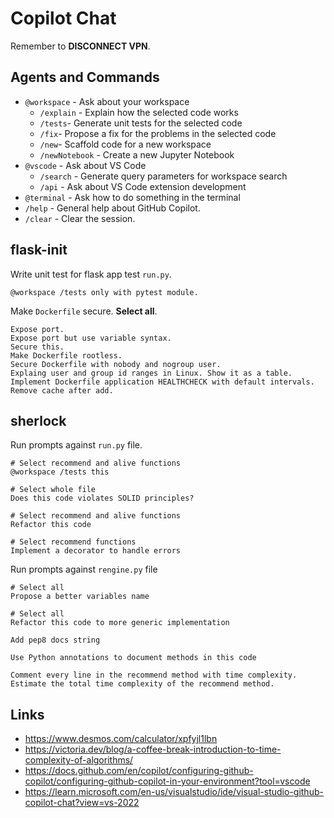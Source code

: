 # Copilot Chat

Remember to **DISCONNECT VPN**.

## Agents and Commands

* `@workspace` - Ask about your workspace
	* `/explain` - Explain how the selected code works
	* `/tests`- Generate unit tests for the selected code
	* `/fix`- Propose a fix for the problems in the selected code
	* `/new`- Scaffold code for a new workspace
	* `/newNotebook` - Create a new Jupyter Notebook
* `@vscode` - Ask about VS Code
	* `/search` - Generate query parameters for workspace search
	* `/api` - Ask about VS Code extension development
* `@terminal` - Ask how to do something in the terminal
* `/help` - General help about GitHub Copilot.
* `/clear` - Clear the session.

## flask-init

Write unit test for flask app test `run.py`.

```
@workspace /tests only with pytest module.
```

Make `Dockerfile` secure. **Select all**.

```shell
Expose port.
Expose port but use variable syntax.
Secure this.
Make Dockerfile rootless.
Secure Dockerfile with nobody and nogroup user.
Explaing user and group id ranges in Linux. Show it as a table.
Implement Dockerfile application HEALTHCHECK with default intervals.
Remove cache after add.
```

## sherlock
Run prompts against `run.py` file.

```
# Select recommend and alive functions
@workspace /tests this

# Select whole file
Does this code violates SOLID principles?

# Select recommend and alive functions
Refactor this code

# Select recommend functions
Implement a decorator to handle errors
```

Run prompts against `rengine.py` file

```
# Select all
Propose a better variables name

# Select all
Refactor this code to more generic implementation

Add pep8 docs string

Use Python annotations to document methods in this code

Comment every line in the recommend method with time complexity. Estimate the total time complexity of the recommend method.
```

## Links

- https://www.desmos.com/calculator/xpfyjl1lbn
- https://victoria.dev/blog/a-coffee-break-introduction-to-time-complexity-of-algorithms/
- https://docs.github.com/en/copilot/configuring-github-copilot/configuring-github-copilot-in-your-environment?tool=vscode
- https://learn.microsoft.com/en-us/visualstudio/ide/visual-studio-github-copilot-chat?view=vs-2022
